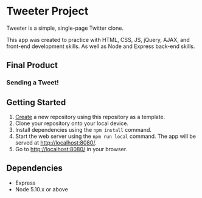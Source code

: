 # Tweeter Project

Tweeter is a simple, single-page Twitter clone.

This app was created to practice with HTML, CSS, JS, jQuery, AJAX, and front-end development skills. As well as Node and Express back-end skills.

## Final Product

### Sending a Tweet!



## Getting Started

1. [Create](https://docs.github.com/en/repositories/creating-and-managing-repositories/creating-a-repository-from-a-template) a new repository using this repository as a template.
2. Clone your repository onto your local device.
3. Install dependencies using the `npm install` command.
3. Start the web server using the `npm run local` command. The app will be served at <http://localhost:8080/>.
4. Go to <http://localhost:8080/> in your browser.

## Dependencies

- Express
- Node 5.10.x or above
